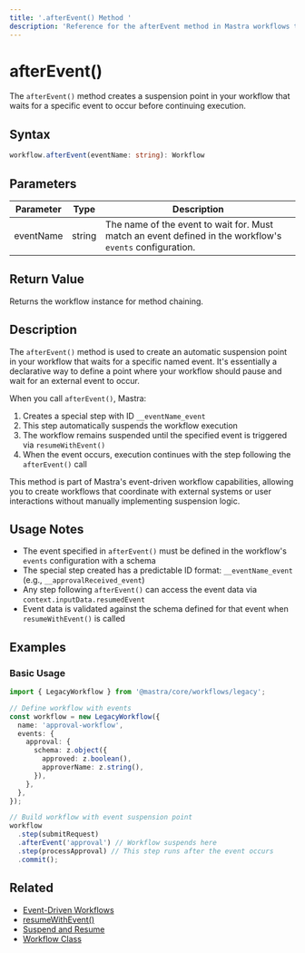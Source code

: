 ```yaml
---
title: '.afterEvent() Method '
description: 'Reference for the afterEvent method in Mastra workflows that creates event-based suspension points.'
---
```


# afterEvent()

The `afterEvent()` method creates a suspension point in your workflow that waits for a specific event to occur before continuing execution.

## Syntax

```typescript
workflow.afterEvent(eventName: string): Workflow
```

## Parameters

| Parameter | Type   | Description                                                                                              |
| --------- | ------ | -------------------------------------------------------------------------------------------------------- |
| eventName | string | The name of the event to wait for. Must match an event defined in the workflow's `events` configuration. |

## Return Value

Returns the workflow instance for method chaining.

## Description

The `afterEvent()` method is used to create an automatic suspension point in your workflow that waits for a specific named event. It's essentially a declarative way to define a point where your workflow should pause and wait for an external event to occur.

When you call `afterEvent()`, Mastra:

1. Creates a special step with ID `__eventName_event`
2. This step automatically suspends the workflow execution
3. The workflow remains suspended until the specified event is triggered via `resumeWithEvent()`
4. When the event occurs, execution continues with the step following the `afterEvent()` call

This method is part of Mastra's event-driven workflow capabilities, allowing you to create workflows that coordinate with external systems or user interactions without manually implementing suspension logic.

## Usage Notes

- The event specified in `afterEvent()` must be defined in the workflow's `events` configuration with a schema
- The special step created has a predictable ID format: `__eventName_event` (e.g., `__approvalReceived_event`)
- Any step following `afterEvent()` can access the event data via `context.inputData.resumedEvent`
- Event data is validated against the schema defined for that event when `resumeWithEvent()` is called

## Examples

### Basic Usage

```typescript
import { LegacyWorkflow } from '@mastra/core/workflows/legacy';

// Define workflow with events
const workflow = new LegacyWorkflow({
  name: 'approval-workflow',
  events: {
    approval: {
      schema: z.object({
        approved: z.boolean(),
        approverName: z.string(),
      }),
    },
  },
});

// Build workflow with event suspension point
workflow
  .step(submitRequest)
  .afterEvent('approval') // Workflow suspends here
  .step(processApproval) // This step runs after the event occurs
  .commit();
```

## Related

- [Event-Driven Workflows](./events)
- [resumeWithEvent()](./resumeWithEvent)
- [Suspend and Resume](../../docs/workflows-legacy/suspend-and-resume)
- [Workflow Class](./workflow)
